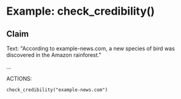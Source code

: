 # Example: check_credibility()

## Claim
Text: "According to example-news.com, a new species of bird was discovered in the Amazon rainforest."

...

ACTIONS:
```
check_credibility("example-news.com")
```